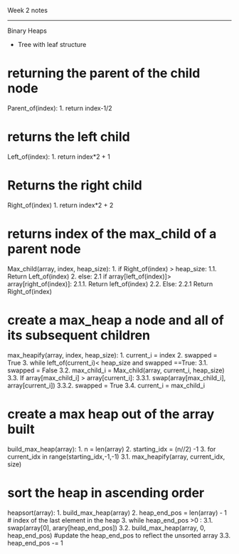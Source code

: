 Week 2 notes
___________________________________________________

Binary Heaps
- Tree with leaf structure

# returning the parent of the child node
Parent_of(index):
    1. return index-1/2

# returns the left child
Left_of(index):
    1. return index*2 + 1

# Returns the right child
Right_of(index)
    1. return index*2 + 2

# returns index of the max_child of a parent node
Max_child(array, index, heap_size):
    1. if Right_of(index) > heap_size:
        1.1. Return Left_of(index)
    2. else:
        2.1 if array[left_of(index)]> array[right_of(index)]:
            2.1.1. Return left_of(index)
        2.2. Else:
            2.2.1 Return Right_of(index)

# create a max_heap a node and all of its subsequent children
max_heapify(array, index, heap_size):
    1. current_i = index
    2. swapped = True
    3. while left_of(current_i)< heap_size and swapped ==True:
        3.1. swapped = False
        3.2. max_child_i = Max_child(array, current_i, heap_size)
        3.3. If array[max_child_i] > array[current_i]:
            3.3.1. swap(array[max_child_i], array[current_i])
            3.3.2. swapped = True
        3.4. current_i = max_child_i

# create a max heap out of the array built
build_max_heap(array):
    1. n = len(array)
    2. starting_idx = (n//2) -1
    3. for current_idx in range(starting_idx,-1,-1)
        3.1. max_heapify(array, current_idx, size)

# sort the heap in ascending order
heapsort(array):
    1. build_max_heap(array)
    2. heap_end_pos = len(array) - 1  # index of the last element in the heap
    3. while heap_end_pos >0 :
        3.1. swap(array[0], arary[heap_end_pos])
        3.2. build_max_heap(array, 0, heap_end_pos) #update the heap_end_pos to reflect the unsorted array
        3.3. heap_end_pos -= 1
